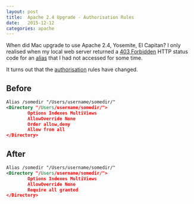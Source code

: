 ```yaml
---
layout: post
title:  Apache 2.4 Upgrade - Authorisation Rules
date:   2015-12-12
categories: apache
---
```


When did Mac upgrade to use Apache 2.4, Yosemite, El Capitan? I only realised when my local web server returned a [403 Forbidden](https://en.wikipedia.org/wiki/HTTP_403) HTTP status code for an [alias](https://httpd.apache.org/docs/2.2/mod/mod_alias.html#alias) that I had not accessed for some time.

It turns out that the [authorisation](http://httpd.apache.org/docs/trunk/upgrading.html) rules have changed.

## Before

```xml
Alias /somedir "/Users/username/somedir/"
<Directory "/Users/username/somedir/">
        Options Indexes MultiViews
        AllowOverride None
        Order allow,deny
        Allow from all
</Directory>
```

## After

```xml
Alias /somedir "/Users/username/somedir/"
<Directory "/Users/username/somedir/">
        Options Indexes MultiViews
        AllowOverride None
        Require all granted
</Directory>
```

